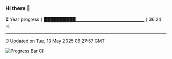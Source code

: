 ### Hi there 👋

⏳ Year progress { ██████████▁▁▁▁▁▁▁▁▁▁▁▁▁▁▁▁▁▁▁▁ } 36.24 %

---

⏰ Updated on Tue, 13 May 2025 06:27:57 GMT

![Progress Bar CI](https://github.com/liununu/liununu/workflows/Progress%20Bar%20CI/badge.svg)
